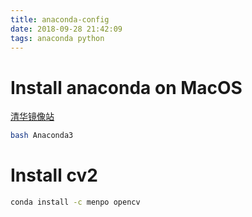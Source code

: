 ```yaml
---
title: anaconda-config
date: 2018-09-28 21:42:09
tags: anaconda python
---
```


# Install anaconda on MacOS

[清华镜像站](https://mirrors.tuna.tsinghua.edu.cn/#)

```bash
bash Anaconda3
```

# Install cv2

```bash
conda install -c menpo opencv
```